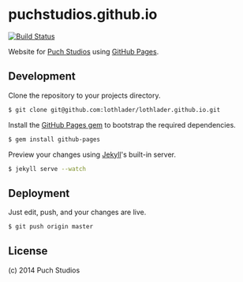 # puchstudios.github.io

[![Build Status](https://travis-ci.org/puchstudios/puchstudios.github.io.svg?branch=master)](https://travis-ci.org/puchstudios/puchstudios.github.io)

Website for [Puch Studios](http://www.puchstudios.se) using [GitHub Pages](https://pages.github.com).

## Development

Clone the repository to your projects directory.

```sh
$ git clone git@github.com:lothlader/lothlader.github.io.git
```

Install the [GitHub Pages gem](https://github.com/github/pages-gem) to bootstrap the required dependencies.

```sh
$ gem install github-pages
```

Preview your changes using [Jekyll](http://jekyllrb.com)'s built-in server.

```sh
$ jekyll serve --watch
```

## Deployment

Just edit, push, and your changes are live.

```bash
$ git push origin master
```

## License

(c) 2014 Puch Studios
